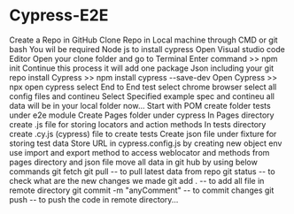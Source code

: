 # Cypress-E2E
Create a Repo in GitHub
Clone Repo in Local machine through CMD or git bash
You wil be required Node js to install cypress
Open Visual studio code Editor
Open your clone folder and go to Terminal
Enter command >> npm init
Continue this process it will add one package Json including your git repo
install Cypress >> npm install cypress --save-dev
Open Cypress >> npx open cypress
select End to End test
select chrome browser
select all config files and contineu
Select Specified example spec and contineu all data will be in your local folder now...
Start with POM
create folder tests under e2e module
Create Pages folder under cypress
In Pages directory create .js file for storing locators and action methods
In tests directory create .cy.js (cypress) file to create tests
Create json file under fixture for storing test data
Store URL in cypress.config.js by creating new object env
use import and export method to access weblocator and methods from pages directory and json file
move all data in git hub by using below commands
git fetch
git pull -- to pull latest data from repo
git status -- to check what are the new changes we made
git add .  -- to add all file in remote directory
git commit -m "anyComment" -- to commit changes
git push -- to push the code in remote directory...
